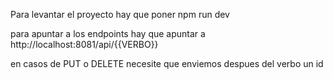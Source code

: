 Para levantar el proyecto hay que poner npm run dev

para apuntar a los endpoints hay que apuntar a http://localhost:8081/api/{{VERBO}}

en casos de PUT o DELETE necesite que enviemos despues del verbo un id
